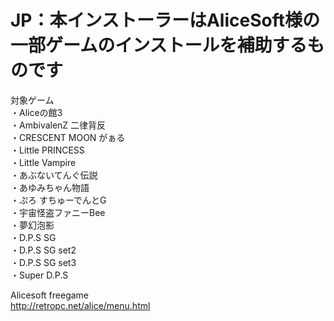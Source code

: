 # JP：本インストーラーはAliceSoft様の一部ゲームのインストールを補助するものです<br/>

対象ゲーム<br/>
・Aliceの館3<br/>
・AmbivalenZ 二律背反<br/>
・CRESCENT MOON がぁる<br/>
・Little PRINCESS<br/>
・Little Vampire<br/>
・あぶないてんぐ伝説<br/>
・あゆみちゃん物語<br/>
・ぷろ すちゅーでんとG<br/>
・宇宙怪盗ファニーBee<br/>
・夢幻泡影<br/>
・D.P.S SG<br/>
・D.P.S SG set2<br/>
・D.P.S SG set3<br/>
・Super D.P.S<br/>

Alicesoft freegame<br/>
http://retropc.net/alice/menu.html<br/>
